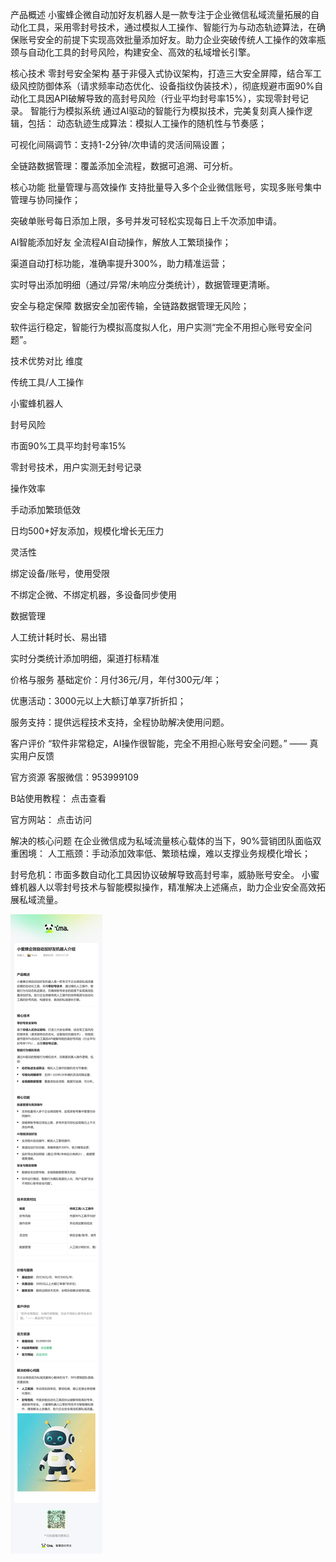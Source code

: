 

产品概述
小蜜蜂企微自动加好友机器人是一款专注于企业微信私域流量拓展的自动化工具，采用零封号技术，通过模拟人工操作、智能行为与动态轨迹算法，在确保账号安全的前提下实现高效批量添加好友。助力企业突破传统人工操作的效率瓶颈与自动化工具的封号风险，构建安全、高效的私域增长引擎。





核心技术
零封号安全架构
基于非侵入式协议架构，打造三大安全屏障，结合军工级风控防御体系（请求频率动态优化、设备指纹伪装技术），彻底规避市面90%自动化工具因API破解导致的高封号风险（行业平均封号率15%），实现零封号记录。
智能行为模拟系统
通过AI驱动的智能行为模拟技术，完美复刻真人操作逻辑，包括：
动态轨迹生成算法：模拟人工操作的随机性与节奏感；

可视化间隔调节：支持1-2分钟/次申请的灵活间隔设置；

全链路数据管理：覆盖添加全流程，数据可追溯、可分析。






核心功能
批量管理与高效操作
支持批量导入多个企业微信账号，实现多账号集中管理与协同操作；

突破单账号每日添加上限，多号并发可轻松实现每日上千次添加申请。

AI智能添加好友
全流程AI自动操作，解放人工繁琐操作；

渠道自动打标功能，准确率提升300%，助力精准运营；

实时导出添加明细（通过/异常/未响应分类统计），数据管理更清晰。

安全与稳定保障
数据安全加密传输，全链路数据管理无风险；

软件运行稳定，智能行为模拟高度拟人化，用户实测“完全不用担心账号安全问题”。






技术优势对比
维度




传统工具/人工操作




小蜜蜂机器人 




封号风险




市面90%工具平均封号率15% 




零封号技术，用户实测无封号记录 




操作效率




手动添加繁琐低效 




日均500+好友添加，规模化增长无压力 




灵活性




绑定设备/账号，使用受限




不绑定企微、不绑定机器，多设备同步使用 




数据管理




人工统计耗时长、易出错




实时分类统计添加明细，渠道打标精准 










价格与服务
基础定价：月付36元/月，年付300元/年；

优惠活动：3000元以上大额订单享7折折扣；

服务支持：提供远程技术支持，全程协助解决使用问题。






客户评价
“软件非常稳定，AI操作很智能，完全不用担心账号安全问题。” —— 真实用户反馈






官方资源
客服微信：953999109 

B站使用教程： 点击查看  

官方网站： 点击访问  






解决的核心问题
在企业微信成为私域流量核心载体的当下，90%营销团队面临双重困境：
人工瓶颈：手动添加效率低、繁琐枯燥，难以支撑业务规模化增长；

封号危机：市面多数自动化工具因协议破解导致高封号率，威胁账号安全。 小蜜蜂机器人以零封号技术与智能模拟操作，精准解决上述痛点，助力企业安全高效拓展私域流量。






<img src=".\小蜜蜂企微自动加好友机器人介绍_ima笔记%20(1).png">  





